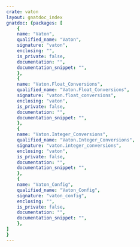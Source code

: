 ```yaml
---
crate: vaton
layout: gnatdoc_index
gnatdoc: {packages: [
    {
    name: "Vaton",
    qualified_name: "Vaton",
    signature: "vaton",
    enclosing: "",
    is_private: false,
    documentation: "",
    documentation_snippet: "",
    },
    {
    name: "Vaton.Float_Conversions",
    qualified_name: "Vaton.Float_Conversions",
    signature: "vaton.float_conversions",
    enclosing: "vaton",
    is_private: false,
    documentation: "",
    documentation_snippet: "",
    },
    {
    name: "Vaton.Integer_Conversions",
    qualified_name: "Vaton.Integer_Conversions",
    signature: "vaton.integer_conversions",
    enclosing: "vaton",
    is_private: false,
    documentation: "",
    documentation_snippet: "",
    },
    {
    name: "Vaton_Config",
    qualified_name: "Vaton_Config",
    signature: "vaton_config",
    enclosing: "",
    is_private: false,
    documentation: "",
    documentation_snippet: "",
    },
]
}
---
```

